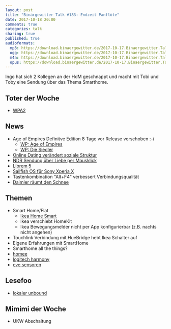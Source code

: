 ```yaml
---
layout: post
title: "Binärgewitter Talk #183: Endzeit Panflöte"
date: 2017-10-18 20:00
comments: true
categories: talk
sharing: true
published: true
audioformats:
  mp3: https://download.binaergewitter.de/2017-10-17.Binaergewitter.Talk.183.mp3
  ogg: https://download.binaergewitter.de/2017-10-17.Binaergewitter.Talk.183.ogg
  m4a: https://download.binaergewitter.de/2017-10-17.Binaergewitter.Talk.183.m4a
  opus: https://download.binaergewitter.de/2017-10-17.Binaergewitter.Talk.183.opus
---
```

Ingo hat sich 2 Kollegen an der HdM geschnappt und macht mit Tobi und Toby eine Sendung über das Thema Smarthome.

## Toter der Woche
- [WPA2](https://www.krackattacks.com/)

## News
- Age of Empires Definitve Edition 8 Tage vor Release verschoben :-(
  * [WP: Age of Empires](https://de.wikipedia.org/wiki/Age_of_Empires)
  * [WP: Die Siedler](https://de.wikipedia.org/wiki/Die_Siedler)
- [Online Dating verändert soziale Struktur](https://www.heise.de/newsticker/meldung/Studie-Online-Dating-veraendert-die-Gesellschaft-3862144.html)
- [NDR Sendung über Liebe per Mausklick](http://www.ndr.de/fernsehen/sendungen/die_reportage/Neue-Liebe-per-Mausklick,sendung691008.html)
- [Librem 5](http://www.pro-linux.de/news/1/25226/finanzierung-von-librem-5-steht.html)
- [Sailfish OS für Sony Xperia X](https://jolla.com/sailfishx/)
- Tastenkombination "Alt+F4" verbessert Verbindungsqualität
- [Daimler räumt den Schnee](https://www.heise.de/newsticker/meldung/Daimler-raeumt-fahrerlos-Schnee-3863712.html)

## Themen
- Smart Home/Flat
  * [Ikea Home Smart](http://www.ikea.com/de/de/catalog/categories/departments/lighting/smart_lighting/)
  * Ikea verschiebt HomeKit
  * Ikea Bewegungsmelder nicht per App konfigurierbar (z.B. nachts nicht angehen)
- Touchlink Verbindung mit HueBridge hebt Ikea Schalter auf
- Eigene Erfahrungen mit SmartHome
- Smarthome all the things?
- [homee](https://hom.ee/)
- [logitech harmony](http://amzn.to/2gjfjlU)
- [eve sensoren](http://amzn.to/2kYrgTh)

## Lesefoo
- [lokaler unbound](https://blog.effenberger.org/2017/09/24/unbound-als-lokaler-dns-resolver-fuers-mailsystem/)

## Mimimi der Woche
- UKW Abschaltung
